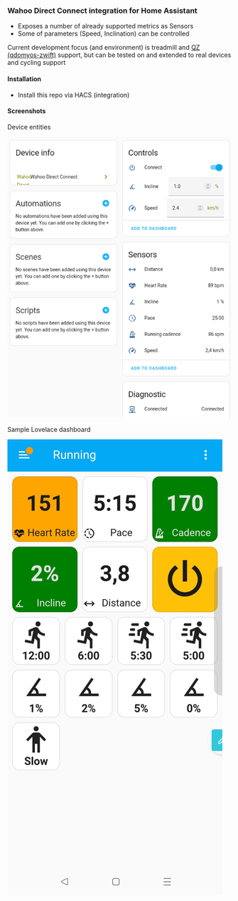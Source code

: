 ### Wahoo Direct Connect integration for Home Assistant

  * Exposes a number of already supported metrics as Sensors
  * Some of parameters (Speed, Inclination) can be controlled

Current development focus (and environment) is treadmill and [QZ (qdomyos-zwift)](https://github.com/cagnulein/qdomyos-zwift) support, but can be tested on and extended to real devices and cycling support


#### Installation

* Install this repo via HACS (integration)

#### Screenshots

Device entities

![Home Assistant Device](screenshots/hass_device.png)

Sample Lovelace dashboard

![Home Assistant Dashboard](screenshots/hass_lovelace.jpg)
